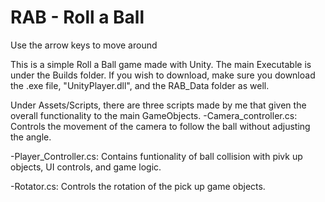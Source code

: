 # RAB - Roll a Ball
Use the arrow keys to move around

This is a simple Roll a Ball game made with Unity. The main Executable is under the Builds folder. If you wish to download, 
make sure you download the .exe file, "UnityPlayer.dll", and the RAB_Data folder as well.

Under Assets/Scripts, there are three scripts made by me that given the overall functionality to the main GameObjects.
  -Camera_controller.cs: Controls the movement of the camera to follow the ball without adjusting the angle.
  
  -Player_Controller.cs: Contains  funtionality of ball collision with pivk up objects, UI controls, and game logic.
  
  -Rotator.cs: Controls the rotation of the pick up game objects.
  
